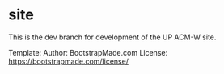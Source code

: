 # site

This is the dev branch for development of the UP ACM-W site. 

Template:
Author: BootstrapMade.com
License: https://bootstrapmade.com/license/